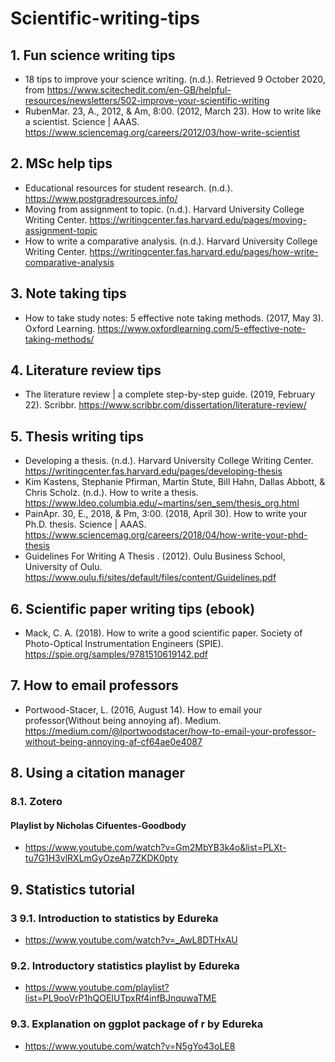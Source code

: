 # Scientific-writing-tips

## 1. Fun science writing tips
* 18 tips to improve your science writing. (n.d.). Retrieved 9 October 2020, from https://www.scitechedit.com/en-GB/helpful-resources/newsletters/502-improve-your-scientific-writing
* RubenMar. 23, A., 2012, & Am, 8:00. (2012, March 23). How to write like a scientist. Science | AAAS. https://www.sciencemag.org/careers/2012/03/how-write-scientist


## 2. MSc help tips
* Educational resources for student research. (n.d.). https://www.postgradresources.info/
* Moving from assignment to topic. (n.d.). Harvard University College Writing Center. https://writingcenter.fas.harvard.edu/pages/moving-assignment-topic
* How to write a comparative analysis. (n.d.). Harvard University College Writing Center. https://writingcenter.fas.harvard.edu/pages/how-write-comparative-analysis

## 3. Note taking tips
* How to take study notes: 5 effective note taking methods. (2017, May 3). Oxford Learning. https://www.oxfordlearning.com/5-effective-note-taking-methods/

## 4. Literature review tips
* The literature review | a complete step-by-step guide. (2019, February 22). Scribbr. https://www.scribbr.com/dissertation/literature-review/

## 5. Thesis writing tips
* Developing a thesis. (n.d.). Harvard University College Writing Center. https://writingcenter.fas.harvard.edu/pages/developing-thesis
* Kim Kastens, Stephanie Pfirman, Martin Stute, Bill Hahn, Dallas Abbott, & Chris Scholz. (n.d.). How to write a thesis. https://www.ldeo.columbia.edu/~martins/sen_sem/thesis_org.html
* PainApr. 30, E., 2018, & Pm, 3:00. (2018, April 30). How to write your Ph.D. thesis. Science | AAAS. https://www.sciencemag.org/careers/2018/04/how-write-your-phd-thesis
* Guidelines For Writing A Thesis . (2012). Oulu Business School, University of Oulu. https://www.oulu.fi/sites/default/files/content/Guidelines.pdf

## 6. Scientific paper writing tips (ebook)
* Mack, C. A. (2018). How to write a good scientific paper. Society of Photo-Optical Instrumentation Engineers (SPIE). https://spie.org/samples/9781510619142.pdf

## 7. How to email professors
* Portwood-Stacer, L. (2016, August 14). How to email your professor(Without being annoying af). Medium. https://medium.com/@lportwoodstacer/how-to-email-your-professor-without-being-annoying-af-cf64ae0e4087

## 8. Using a citation manager
### 8.1. Zotero

#### Playlist by Nicholas Cifuentes-Goodbody
* https://www.youtube.com/watch?v=Gm2MbYB3k4o&list=PLXt-tu7G1H3vlRXLmGyOzeAp7ZKDK0pty

## 9. Statistics tutorial
### 3 9.1. Introduction to statistics by Edureka
* https://www.youtube.com/watch?v=_AwL8DTHxAU

### 9.2. Introductory statistics playlist by Edureka 
* https://www.youtube.com/playlist?list=PL9ooVrP1hQOEIUTpxRf4infBJnquwaTME

### 9.3. Explanation on ggplot package of r by Edureka
* https://www.youtube.com/watch?v=N5gYo43oLE8

